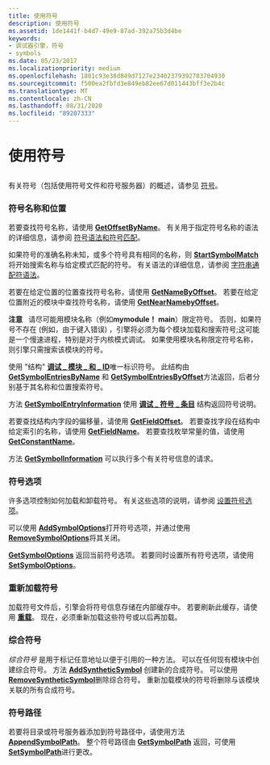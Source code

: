 ```yaml
---
title: 使用符号
description: 使用符号
ms.assetid: 1de1441f-b4d7-49e9-87ad-392a75b3d4be
keywords:
- 调试器引擎，符号
- symbols
ms.date: 05/23/2017
ms.localizationpriority: medium
ms.openlocfilehash: 1801c93e38d849d7127e23402379392783704930
ms.sourcegitcommit: f500ea2fbfd3e849eb82ee67d011443bff3e2b4c
ms.translationtype: MT
ms.contentlocale: zh-CN
ms.lasthandoff: 08/31/2020
ms.locfileid: "89207333"
---
```

# <a name="using-symbols"></a>使用符号


## <span id="ddk_symbols_dbx"></span><span id="DDK_SYMBOLS_DBX"></span>


有关符号（包括使用符号文件和符号服务器）的概述，请参见 [符号](symbols.md)。

### <a name="span-idsymbol_names_and_locationsspanspan-idsymbol_names_and_locationsspansymbol-names-and-locations"></a><span id="symbol_names_and_locations"></span><span id="SYMBOL_NAMES_AND_LOCATIONS"></span>符号名称和位置

若要查找符号名称，请使用 [**GetOffsetByName**](/windows-hardware/drivers/ddi/dbgeng/nf-dbgeng-idebugsymbols3-getoffsetbyname)。 有关用于指定符号名称的语法的详细信息，请参阅 [符号语法和符号匹配](symbol-syntax-and-symbol-matching.md)。

如果符号的准确名称未知，或多个符号具有相同的名称，则 [**StartSymbolMatch**](/windows-hardware/drivers/ddi/dbgeng/nf-dbgeng-idebugsymbols3-startsymbolmatch) 将开始搜索名称与给定模式匹配的符号。 有关语法的详细信息，请参阅 [字符串通配符语法](string-wildcard-syntax.md)。

若要在给定位置的位置查找符号名称，请使用 [**GetNameByOffset**](/windows-hardware/drivers/ddi/dbgeng/nf-dbgeng-idebugsymbols3-getnamebyoffset)。 若要在给定位置附近的模块中查找符号名称，请使用 [**GetNearNamebyOffset**](/windows-hardware/drivers/ddi/dbgeng/nf-dbgeng-idebugsymbols3-getnearnamebyoffset)。

**注意**   请尽可能用模块名称（例如**mymodule！ main**）限定符号。 否则，如果符号不存在 (例如，由于键入错误) ，引擎将必须为每个模块加载和搜索符号;这可能是一个慢速进程，特别是对于内核模式调试。 如果使用模块名称限定符号名称，则引擎只需搜索该模块的符号。

 

使用 "结构" [**调试 \_ 模块 \_ 和 \_ ID**](/windows-hardware/drivers/ddi/dbgeng/ns-dbgeng-_debug_module_and_id)唯一标识符号。 此结构由 [**GetSymbolEntriesByName**](/windows-hardware/drivers/ddi/dbgeng/nf-dbgeng-idebugsymbols3-getsymbolentriesbyname) 和 [**GetSymbolEntriesByOffset**](/windows-hardware/drivers/ddi/dbgeng/nf-dbgeng-idebugsymbols3-getsymbolentriesbyoffset)方法返回，后者分别基于其名称和位置搜索符号。

方法 [**GetSymbolEntryInformation**](/windows-hardware/drivers/ddi/dbgeng/nf-dbgeng-idebugsymbols3-getsymbolentryinformation) 使用 [**调试 \_ 符号 \_ 条目**](/windows-hardware/drivers/ddi/dbgeng/ns-dbgeng-_debug_symbol_entry) 结构返回符号说明。

若要查找结构内字段的偏移量，请使用 [**GetFieldOffset**](/windows-hardware/drivers/ddi/dbgeng/nf-dbgeng-idebugsymbols-getfieldoffset)。 若要查找字段在结构中给定索引的名称，请使用 [**GetFieldName**](/windows-hardware/drivers/ddi/dbgeng/nf-dbgeng-idebugsymbols3-getfieldname)。 若要查找枚举常量的值，请使用 [**GetConstantName**](/windows-hardware/drivers/ddi/dbgeng/nf-dbgeng-idebugsymbols3-getconstantname)。

方法 [**GetSymbolInformation**](/windows-hardware/drivers/ddi/dbgeng/nf-dbgeng-idebugadvanced3-getsymbolinformation) 可以执行多个有关符号信息的请求。

### <a name="span-idsymbol_optionsspanspan-idsymbol_optionsspansymbol-options"></a><span id="symbol_options"></span><span id="SYMBOL_OPTIONS"></span>符号选项

许多选项控制如何加载和卸载符号。 有关这些选项的说明，请参阅 [设置符号选项](symbol-options.md)。

可以使用 [**AddSymbolOptions**](/windows-hardware/drivers/ddi/dbgeng/nf-dbgeng-idebugsymbols3-addsymboloptions)打开符号选项，并通过使用 [**RemoveSymbolOptions**](/windows-hardware/drivers/ddi/dbgeng/nf-dbgeng-idebugsymbols3-removesymboloptions)将其关闭。

[**GetSymbolOptions**](/windows-hardware/drivers/ddi/dbgeng/nf-dbgeng-idebugsymbols3-getsymboloptions) 返回当前符号选项。 若要同时设置所有符号选项，请使用 [**SetSymbolOptions**](/windows-hardware/drivers/ddi/dbgeng/nf-dbgeng-idebugsymbols3-setsymboloptions)。

### <a name="span-idreloading_symbolsspanspan-idreloading_symbolsspanreloading-symbols"></a><span id="reloading_symbols"></span><span id="RELOADING_SYMBOLS"></span>重新加载符号

加载符号文件后，引擎会将符号信息存储在内部缓存中。 若要刷新此缓存，请使用 [**重载**](/windows-hardware/drivers/ddi/dbgeng/nf-dbgeng-idebugsymbols3-reload)。 现在，必须重新加载这些符号或以后再加载。

### <a name="span-idsynthetic_symbolsspanspan-idsynthetic_symbolsspan-synthetic-symbols"></a><span id="synthetic_symbols"></span><span id="SYNTHETIC_SYMBOLS"></span> 综合符号

*综合符号* 是用于标记任意地址以便于引用的一种方法。 可以在任何现有模块中创建综合符号。 方法 [**AddSyntheticSymbol**](/windows-hardware/drivers/ddi/dbgeng/nf-dbgeng-idebugsymbols3-addsyntheticsymbol) 创建新的合成符号。 可以使用 [**RemoveSyntheticSymbol**](/windows-hardware/drivers/ddi/dbgeng/nf-dbgeng-idebugsymbols3-removesyntheticsymbol)删除综合符号。 重新加载模块的符号将删除与该模块关联的所有合成符号。

### <a name="span-idsymbol_pathspanspan-idsymbol_pathspansymbol-path"></a><span id="symbol_path"></span><span id="SYMBOL_PATH"></span>符号路径

若要将目录或符号服务器添加到符号路径中，请使用方法 [**AppendSymbolPath**](/windows-hardware/drivers/ddi/dbgeng/nf-dbgeng-idebugsymbols3-appendsymbolpath)。 整个符号路径由 [**GetSymbolPath**](/windows-hardware/drivers/ddi/dbgeng/nf-dbgeng-idebugsymbols3-getsymbolpath) 返回，可使用 [**SetSymbolPath**](/windows-hardware/drivers/ddi/dbgeng/nf-dbgeng-idebugsymbols3-setsymbolpath)进行更改。

 

